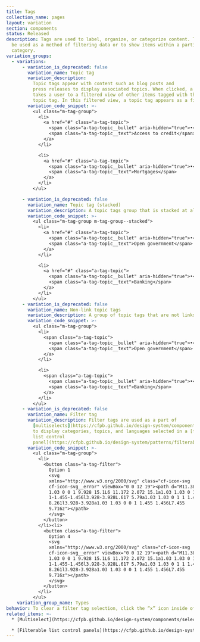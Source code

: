 ```yaml
---
title: Tags
collection_name: pages
layout: variation
section: components
status: Released
description: Tags are used to label, organize, or categorize content. Tags can
  be used as a method of filtering data or to show items within a particular
  category.
variation_groups:
  - variations:
      - variation_is_deprecated: false
        variation_name: Topic tag
        variation_description:
          Topic tags appear with content such as blog posts and
          press releases to display associated topics. When clicked, a topic tag
          takes a user to a filtered view of other items tagged with the same
          topic tag. In this filtered view, a topic tag appears as a filter tag.
        variation_code_snippet: >-
          <ul class="m-tag-group">
            <li>
              <a href="#" class="a-tag-topic">
                <span class="a-tag-topic__bullet" aria-hidden="true">•</span>
                <span class="a-tag-topic__text">Access to credit</span>
              </a>
            </li>

            <li>
              <a href="#" class="a-tag-topic">
                <span class="a-tag-topic__bullet" aria-hidden="true">•</span>
                <span class="a-tag-topic__text">Mortgages</span>
              </a>
            </li>
          </ul>

      - variation_is_deprecated: false
        variation_name: Topic tag (stacked)
        variation_description: A topic tags group that is stacked at all screen sizes.
        variation_code_snippet: >-
          <ul class="m-tag-group m-tag-group--stacked">
            <li>
              <a href="#" class="a-tag-topic">
                <span class="a-tag-topic__bullet" aria-hidden="true">•</span>
                <span class="a-tag-topic__text">Open government</span>
              </a>
            </li>

            <li>
              <a href="#" class="a-tag-topic">
                <span class="a-tag-topic__bullet" aria-hidden="true">•</span>
                <span class="a-tag-topic__text">Banking</span>
              </a>
            </li>
          </ul>
      - variation_is_deprecated: false
        variation_name: Non-link topic tags
        variation_description: A group of topic tags that are not links.
        variation_code_snippet: >-
          <ul class="m-tag-group">
            <li>
              <span class="a-tag-topic">
                <span class="a-tag-topic__bullet" aria-hidden="true">•</span>
                <span class="a-tag-topic__text">Open government</span>
              </a>
            </li>

            <li>
              <span class="a-tag-topic">
                <span class="a-tag-topic__bullet" aria-hidden="true">•</span>
                <span class="a-tag-topic__text">Banking</span>
              </a>
            </li>
          </ul>
      - variation_is_deprecated: false
        variation_name: Filter tag
        variation_description: Filter tags are used as a part of
          [multiselects](https://cfpb.github.io/design-system/components/selects#multiselect)
          to display categories, topics, and languages selected in a [filterable
          list control
          panel](https://cfpb.github.io/design-system/patterns/filterable-list-control-panels).
        variation_code_snippet: >-
          <ul class="m-tag-group">
            <li>
              <button class="a-tag-filter">
                Option 1
                <svg
                xmlns="http://www.w3.org/2000/svg" class="cf-icon-svg
                cf-icon-svg__error" viewBox="0 0 12 19"><path d="M11.383 13.644A1.03
                1.03 0 0 1 9.928 15.1L6 11.172 2.072 15.1a1.03 1.03 0 1
                1-1.455-1.456l3.928-3.928L.617 5.79a1.03 1.03 0 1 1 1.455-1.456L6
                8.261l3.928-3.928a1.03 1.03 0 0 1 1.455 1.456L7.455
                9.716z"></path>
                </svg>
              </button>
            </li><li>
              <button class="a-tag-filter">
                Option 4
                <svg
                xmlns="http://www.w3.org/2000/svg" class="cf-icon-svg
                cf-icon-svg__error" viewBox="0 0 12 19"><path d="M11.383 13.644A1.03
                1.03 0 0 1 9.928 15.1L6 11.172 2.072 15.1a1.03 1.03 0 1
                1-1.455-1.456l3.928-3.928L.617 5.79a1.03 1.03 0 1 1 1.455-1.456L6
                8.261l3.928-3.928a1.03 1.03 0 0 1 1.455 1.456L7.455
                9.716z"></path>
                </svg>
              </button>
            </li>
          </ul>
    variation_group_name: Types
behavior: To clear a filter tag selection, click the “x” icon inside of the filter tag.
related_items: >-
  * [Multiselect](https://cfpb.github.io/design-system/components/selects#multiselect)

  * [Filterable list control panels](https://cfpb.github.io/design-system/patterns/filterable-list-control-panels)
---
```

